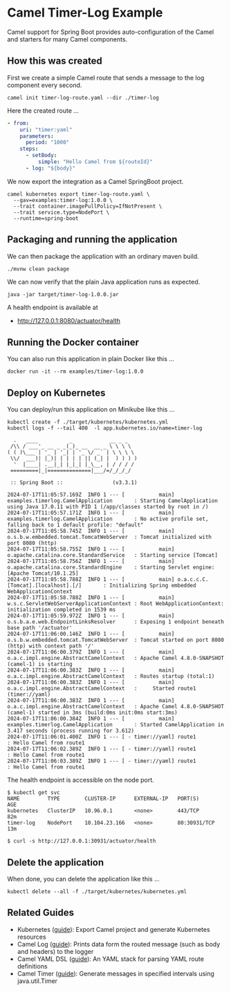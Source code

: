# Camel Timer-Log Example

Camel support for Spring Boot provides auto-configuration of the Camel and starters for many Camel components.

## How this was created

First we create a simple Camel route that sends a message to the log component every second.

```shell 
camel init timer-log-route.yaml --dir ./timer-log
```

Here the created route ...

```yaml
- from:
    uri: "timer:yaml"
    parameters:
      period: "1000"
    steps:
      - setBody:
          simple: "Hello Camel from ${routeId}"
      - log: "${body}"
```

We now export the integration as a Camel SpringBoot project.

```shell 
camel kubernetes export timer-log-route.yaml \
  --gav=examples:timer-log:1.0.0 \
  --trait container.imagePullPolicy=IfNotPresent \
  --trait service.type=NodePort \
  --runtime=spring-boot
```

## Packaging and running the application

We can then package the application with an ordinary maven build.

```shell
./mvnw clean package
```

We can now verify that the plain Java application runs as expected.

```shell
java -jar target/timer-log-1.0.0.jar
```

A health endpoint is available at
* http://127.0.0.1:8080/actuator/health

## Running the Docker container

You can also run this application in plain Docker like this ...

```shell
docker run -it --rm examples/timer-log:1.0.0 
```

## Deploy on Kubernetes

You can deploy/run this application on Minikube like this ...

```shell
kubectl create -f ./target/kubernetes/kubernetes.yml
kubectl logs -f --tail 400  -l app.kubernetes.io/name=timer-log

  .   ____          _            __ _ _
 /\\ / ___'_ __ _ _(_)_ __  __ _ \ \ \ \
( ( )\___ | '_ | '_| | '_ \/ _` | \ \ \ \
 \\/  ___)| |_)| | | | | || (_| |  ) ) ) )
  '  |____| .__|_| |_|_| |_\__, | / / / /
 =========|_|==============|___/=/_/_/_/

 :: Spring Boot ::                (v3.3.1)

2024-07-17T11:05:57.169Z  INFO 1 --- [           main] examples.timerlog.CamelApplication       : Starting CamelApplication using Java 17.0.11 with PID 1 (/app/classes started by root in /)
2024-07-17T11:05:57.171Z  INFO 1 --- [           main] examples.timerlog.CamelApplication       : No active profile set, falling back to 1 default profile: "default"
2024-07-17T11:05:58.745Z  INFO 1 --- [           main] o.s.b.w.embedded.tomcat.TomcatWebServer  : Tomcat initialized with port 8080 (http)
2024-07-17T11:05:58.755Z  INFO 1 --- [           main] o.apache.catalina.core.StandardService   : Starting service [Tomcat]
2024-07-17T11:05:58.756Z  INFO 1 --- [           main] o.apache.catalina.core.StandardEngine    : Starting Servlet engine: [Apache Tomcat/10.1.25]
2024-07-17T11:05:58.788Z  INFO 1 --- [           main] o.a.c.c.C.[Tomcat].[localhost].[/]       : Initializing Spring embedded WebApplicationContext
2024-07-17T11:05:58.788Z  INFO 1 --- [           main] w.s.c.ServletWebServerApplicationContext : Root WebApplicationContext: initialization completed in 1539 ms
2024-07-17T11:05:59.972Z  INFO 1 --- [           main] o.s.b.a.e.web.EndpointLinksResolver      : Exposing 1 endpoint beneath base path '/actuator'
2024-07-17T11:06:00.146Z  INFO 1 --- [           main] o.s.b.w.embedded.tomcat.TomcatWebServer  : Tomcat started on port 8080 (http) with context path '/'
2024-07-17T11:06:00.379Z  INFO 1 --- [           main] o.a.c.impl.engine.AbstractCamelContext   : Apache Camel 4.8.0-SNAPSHOT (camel-1) is starting
2024-07-17T11:06:00.383Z  INFO 1 --- [           main] o.a.c.impl.engine.AbstractCamelContext   : Routes startup (total:1)
2024-07-17T11:06:00.383Z  INFO 1 --- [           main] o.a.c.impl.engine.AbstractCamelContext   :     Started route1 (timer://yaml)
2024-07-17T11:06:00.383Z  INFO 1 --- [           main] o.a.c.impl.engine.AbstractCamelContext   : Apache Camel 4.8.0-SNAPSHOT (camel-1) started in 3ms (build:0ms init:0ms start:3ms)
2024-07-17T11:06:00.384Z  INFO 1 --- [           main] examples.timerlog.CamelApplication       : Started CamelApplication in 3.417 seconds (process running for 3.612)
2024-07-17T11:06:01.400Z  INFO 1 --- [ - timer://yaml] route1                                   : Hello Camel from route1
2024-07-17T11:06:02.389Z  INFO 1 --- [ - timer://yaml] route1                                   : Hello Camel from route1
2024-07-17T11:06:03.389Z  INFO 1 --- [ - timer://yaml] route1                                   : Hello Camel from route1
```

The health endpoint is accessible on the node port.

```
$ kubectl get svc
NAME         TYPE        CLUSTER-IP      EXTERNAL-IP   PORT(S)        AGE
kubernetes   ClusterIP   10.96.0.1       <none>        443/TCP        82m
timer-log    NodePort    10.104.23.166   <none>        80:30931/TCP   13m

$ curl -s http://127.0.0.1:30931/actuator/health
```

## Delete the application

When done, you can delete the application like this ...

```shell
kubectl delete --all -f ./target/kubernetes/kubernetes.yml
```

## Related Guides

- Kubernetes ([guide](https://camel.apache.org/manual/camel-jbang-kubernetes.html)): Export Camel project and generate Kubernetes resources
- Camel Log ([guide](https://camel.apache.org/components/log-component.html)): Prints data form the routed message (such as body and headers) to the logger
- Camel YAML DSL ([guide](https://camel.apache.org/components/others/yaml-dsl.html)): An YAML stack for parsing YAML route definitions
- Camel Timer ([guide](https://camel.apache.org/components/timer-component.html)): Generate messages in specified intervals using java.util.Timer
